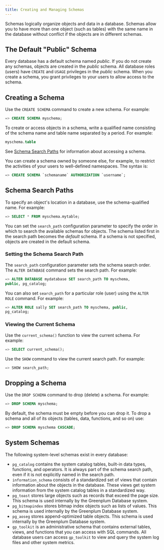 ```yaml
---
title: Creating and Managing Schemas 
---
```


Schemas logically organize objects and data in a database. Schemas allow you to have more than one object (such as tables) with the same name in the database without conflict if the objects are in different schemas.

## The Default "Public" Schema 

Every database has a default schema named *public*. If you do not create any schemas, objects are created in the *public* schema. All database roles (users) have `CREATE` and `USAGE` privileges in the *public* schema. When you create a schema, you grant privileges to your users to allow access to the schema.

## Creating a Schema 

Use the `CREATE SCHEMA` command to create a new schema. For example:

```sql
=> CREATE SCHEMA myschema;
```

To create or access objects in a schema, write a qualified name consisting of the schema name and table name separated by a period. For example:

```sql
myschema.table
```

See [Schema Search Paths](#schema-search-paths) for information about accessing a schema.

You can create a schema owned by someone else, for example, to restrict the activities of your users to well-defined namespaces. The syntax is:

```sql
=> CREATE SCHEMA `schemaname` AUTHORIZATION `username`;
```

## Schema Search Paths 

To specify an object's location in a database, use the schema-qualified name. For example:

```sql
=> SELECT * FROM myschema.mytable;
```

You can set the `search_path` configuration parameter to specify the order in which to search the available schemas for objects. The schema listed first in the search path becomes the *default* schema. If a schema is not specified, objects are created in the default schema.

### Setting the Schema Search Path 

The `search_path` configuration parameter sets the schema search order. The `ALTER DATABASE` command sets the search path. For example:

```sql
=> ALTER DATABASE mydatabase SET search_path TO myschema, 
public, pg_catalog;
```

You can also set `search_path` for a particular role (user) using the `ALTER ROLE` command. For example:

```sql
=> ALTER ROLE sally SET search_path TO myschema, public, 
pg_catalog;
```

### Viewing the Current Schema 

Use the `current_schema()` function to view the current schema. For example:

```sql
=> SELECT current_schema();
```

Use the `SHOW` command to view the current search path. For example:

```sql
=> SHOW search_path;
```

## Dropping a Schema 

Use the `DROP SCHEMA` command to drop (delete) a schema. For example:

```sql
=> DROP SCHEMA myschema;
```

By default, the schema must be empty before you can drop it. To drop a schema and all of its objects (tables, data, functions, and so on) use:

```sql
=> DROP SCHEMA myschema CASCADE;
```

## System Schemas 

The following system-level schemas exist in every database:

- `pg_catalog` contains the system catalog tables, built-in data types, functions, and operators. It is always part of the schema search path, even if it is not explicitly named in the search path.
- `information_schema` consists of a standardized set of views that contain information about the objects in the database. These views get system information from the system catalog tables in a standardized way.
- `pg_toast` stores large objects such as records that exceed the page size. This schema is used internally by the Greenplum Database system.
- `pg_bitmapindex` stores bitmap index objects such as lists of values. This schema is used internally by the Greenplum Database system.
- `pg_aoseg` stores append-optimized table objects. This schema is used internally by the Greenplum Database system.
- `gp_toolkit` is an administrative schema that contains external tables, views, and functions that you can access with SQL commands. All database users can access `gp_toolkit` to view and query the system log files and other system metrics.